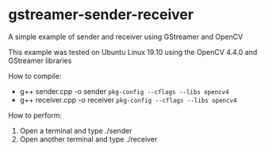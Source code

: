 # gstreamer-sender-receiver
A simple example of sender and receiver using GStreamer and OpenCV

This example was tested on Ubuntu Linux 19.10 using the OpenCV 4.4.0 and GStreamer libraries

How to compile:

- g++ sender.cpp -o sender `pkg-config --cflags --libs opencv4`
- g++ receiver.cpp -o receiver `pkg-config --cflags --libs opencv4`

How to perform:

1) Open a terminal and type ./sender
2) Open another terminal and type ./receiver
